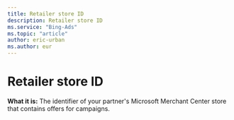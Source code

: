 ```yaml
---
title: Retailer store ID
description: Retailer store ID
ms.service: "Bing-Ads"
ms.topic: "article"
author: eric-urban
ms.author: eur
---
```


# Retailer store ID

**What it is:**  The identifier of your partner's Microsoft Merchant Center store that contains offers for campaigns.


